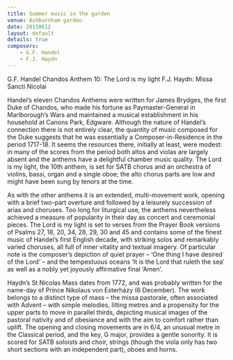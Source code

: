 ```yaml
---
title: Summer music in the garden
venue: Ashburnham garden
date: 20150612
layout: default
details: true
composers:
    - G.F. Handel
    - F.J. Haydn
---
```

G.F. Handel Chandos Anthem 10: The Lord is my light
F.J. Haydn: Missa Sancti Nicolai

Handel’s eleven Chandos Anthems were written for James Brydges, the first Duke of Chandos, who made his fortune as Paymaster-General in Marlborough’s Wars and maintained a musical establishment in his household at Canons Park, Edgware.  Although the nature of Handel’s connection there is not entirely clear, the quantity of music composed for the Duke suggests that he was essentially a Composer-in-Residence in the period 1717-18.  It seems the resources there, initially at least, were modest: in many of the scores from the period both altos and violas are largely absent and the anthems have a delightful chamber music quality.  The Lord is my light, the 10th anthem, is set for SATB chorus and an orchestra of violins, bassi, organ and a single oboe; the alto chorus parts are low and might have been sung by tenors at the time.

As with the other anthems it is an extended, multi-movement work, opening with a brief two-part overture and followed by a leisurely succession of arias and choruses.  Too long for liturgical use, the anthems nevertheless achieved a measure of popularity in their day as concert and ceremonial pieces.  The Lord is my light is set to verses from the Prayer Book versions of Psalms 27, 18, 20, 34, 28, 29, 30 and 45 and contains some of the finest music of Handel’s first English decade, with striking solos and remarkably varied choruses, all full of inner vitality and textual imagery.  Of particular note is the composer’s depiction of quiet prayer – ‘One thing I have desired of the Lord’ – and the tempestuous oceans ‘It is the Lord that ruleth the sea’ as well as a nobly yet joyously affirmative final ‘Amen’.

Haydn’s St Nicolas Mass dates from 1772, and was probably written for the name-day of Prince Nikolaus von Esterházy (6 December).  The work belongs to a distinct type of mass – the missa pastorale, often associated with Advent – with simple melodies, lilting metres and a propensity for the upper parts to move in parallel thirds, depicting musical images of the pastoral nativity and of obesiance and with the aim to comfort rather than uplift.  The opening and closing movements are in 6/4, an unusual metre in the Classical period, and the key, G major, provides a gentle sonority.  It is scored for SATB soloists and choir, strings (though the viola only has two short sections with an independent part), oboes and horns.